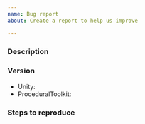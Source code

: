 ```yaml
---
name: Bug report
about: Create a report to help us improve

---
```


<!-- Provide a general summary of the issue in the title above -->

### Description
<!-- Provide a detailed description of the behavior you're seeing -->
### Version
* Unity:
* ProceduralToolkit:
### Steps to reproduce
<!-- Provide the steps to reproduce the current behavior and if possible a minimal demo of the problem -->
